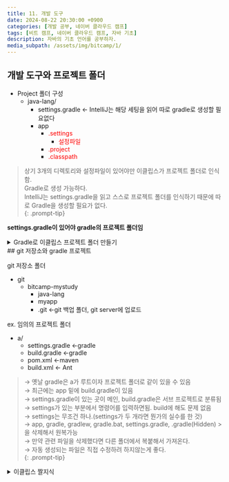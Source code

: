 ```yaml
---
title: 11. 개발 도구
date: 2024-08-22 20:30:00 +0900
categories: [개발 공부, 네이버 클라우드 캠프]
tags: [비트 캠프, 네이버 클라우드 캠프, 자바 기초] 
description: 자바의 기초 언어를 공부하자.
media_subpath: /assets/img/bitcamp/1/
---
```


## 개발 도구와 프로젝트 폴더

- Project 폴더 구성
    - java-lang/
        - settings.gradle ← IntelliJ는 해당 세팅을 읽어 따로 gradle로 생성할 필요없다
        - app
            - <span style="color: red">.settings</span>
                - <span style="color: red">설정파일</span>
            - <span style="color: red">.project</span>
            - <span style="color: red">.classpath</span>

> 상기 3개의 디렉토리와 설정파일이 있어야만 이클립스가 프로젝트 폴더로 인식함.   
> Gradle로 생성 가능하다.   
> IntelliJ는 settings.gradle을 읽고 스스로 프로젝트 폴더를 인식하기 때문에 따로 Gradle을 생성할 필요가 없다.   
{: .prompt-tip}

**settings.gradle이 있어야 gradle의 프로젝트 폴더임**

<details markdown=1>
<summary markdown="span">Gradle로 이클립스 프로젝트 폴더 만들기</summary>

1. build.gradle로 가서 아래 코드를 추가해준다.
        
    ```gradle
    //기존 플러그인에 이클립스 아이디 추가.
    plugins {
        id 'application'
        id 'eclipse' //Eclipse IDE 관련 작업을 수행할 수 있는 플러그인
    }
    //이클립스 설정 추가
    eclipse {
        project {
            name = "java-lang" //프로젝트 이름을 지정하지 않으면 폴더 이름(ex. app)을 사용한다.
        }
        jdt {
            sourceCompatibility = 21
            targetCompatibility = 21
            javaRuntimeName = "JavaSE-21"
        }
    } 
    ```
    {: .nolineno}
        
    2. 터미널에서 gradle의 프로젝트 root 폴더로 가서 아래 코드를 입력해준다. 
        
        ```bash
        	gradle eclipse
        ```
        {: .noline}

        ![.classpath 파일, .project 파일이 추가됨](img1.png)
        _.classpath 파일, .project 파일이 추가됨_

</details>
## git 저장소와 gradle 프로젝트

git 저장소 폴더

- git
    - bitcamp-mystudy
        - java-lang
        - myapp
        - .git ←git 백업 폴더, git server에 업로드

ex. 임의의 프로젝트 폴더

- a/
    - settings.gradle ←gradle
    - build.gradle ←gradle
    - pom.xml ←maven
    - build.xml ← Ant

> → 옛날 gradle은 a가 루트이자 프로젝트 폴더로 같이 있을 수 있음   
> → 최근에는 app 밑에 build.gradle이 있음   
> → settings.gradle이 있는 곳이 메인, build.gradle은 서브 프로젝트로 분류됨   
> → settings가 있는 부분에서 명령어를 입력하면됨. build에 해도 문제 없음   
> → settings는 무조건 하나.(settings가 두 개라면 뭔가의 실수를 한 것)   
> → app, gradle, gradlew, gradle.bat, settings.gradle, .gradle(Hidden) > 을 삭제해서 원복가능   
> → 만약 관련 파일을 삭제했다면 다른 폴더에서 복붙해서 가져온다.   
> → 자동 생성되는 파일은 직접 수정하려 하지않는게 좋다.   
{: .prompt-tip}

<details markdown=1>
<summary markdown="span">이클립스 짤지식</summary>

- project > Clean > 원하는 프로젝트 선택 후 진행 시 자동 빌드 됨

</details>